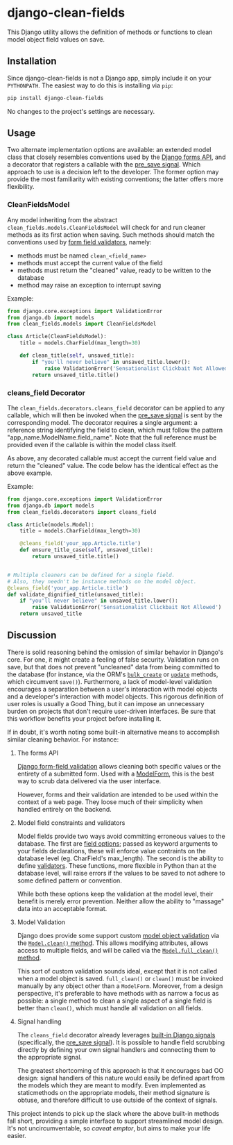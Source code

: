 # django-clean-fields
This Django utility allows the definition of methods or functions to clean model object field values on save.


## Installation
Since django-clean-fields is not a Django app, simply include it on your `PYTHONPATH`. The easiest way to do this is installing via `pip`:

```bash
pip install django-clean-fields
```

No changes to the project's settings are necessary.


## Usage
Two alternate implementation options are available: an extended model class that closely resembles conventions used by the [Django forms API](https://docs.djangoproject.com/en/dev/ref/forms/validation/), and a decorator that registers a callable with the [pre_save signal](https://docs.djangoproject.com/en/dev/ref/signals/#django.db.models.signals.pre_save). Which approach to use is a decision left to the developer. The former option may provide the most familiarity with existing conventions; the latter offers more flexibility.

### CleanFieldsModel
Any model inheriting from the abstract `clean_fields.models.CleanFieldsModel` will check for and run cleaner methods as its first action when saving. Such methods should match the conventions used by [form field validators](https://docs.djangoproject.com/en/dev/ref/forms/validation/), namely:

- methods must be named `clean_<field_name>`
- methods must accept the current value of the field
- methods must return the "cleaned" value, ready to be written to the database
- method may raise an exception to interrupt saving

Example:

```python
from django.core.exceptions import ValidationError
from django.db import models
from clean_fields.models import CleanFieldsModel

class Article(CleanFieldsModel):
    title = models.CharField(max_length=30)

    def clean_title(self, unsaved_title):
        if "you'll never believe" in unsaved_title.lower():
            raise ValidationError('Sensationalist Clickbait Not Allowed')
        return unsaved_title.title()
```

### cleans_field Decorator
The `clean_fields.decorators.cleans_field` decorator can be applied to any callable, which will then be invoked when the [pre_save signal](https://docs.djangoproject.com/en/dev/ref/signals/#django.db.models.signals.pre_save) is sent by the corresponding model. The decorator requires a single argument: a reference string identifying the field to clean, which must follow the pattern "app_name.ModelName.field_name". Note that the full reference must be provided even if the callable is within the model class itself.

As above, any decorated callable must accept the current field value and return the "cleaned" value. The code below has the identical effect as the above example.

Example:

```python
from django.core.exceptions import ValidationError
from django.db import models
from clean_fields.decorators import cleans_field

class Article(models.Model):
    title = models.CharField(max_length=30)

    @cleans_field('your_app.Article.title')
    def ensure_title_case(self, unsaved_title):
        return unsaved_title.title()


# Multiple cleaners can be defined for a single field.
# Also, they needn't be instance methods on the model object.
@cleans_field('your_app.Article.title')
def validate_dignified_title(unsaved_title):
    if "you'll never believe" in unsaved_title.lower():
        raise ValidationError('Sensationalist Clickbait Not Allowed')
    return unsaved_title
```


## Discussion
There is solid reasoning behind the omission of similar behavior in Django's core. For one, it might create a feeling of false security. Validation runs on save, but that does not prevent "uncleaned" data from being committed to the database (for instance, via the ORM's [`bulk_create`](https://docs.djangoproject.com/en/dev/ref/models/querysets/#bulk-create) or [`update`](https://docs.djangoproject.com/en/dev/ref/models/querysets/#update) methods, which circumvent `save()`). Furthermore, a lack of model-level validation encourages a separation between a user's interaction with model objects and a developer's interaction with model objects. This rigorous definition of user roles is usually a Good Thing, but it can impose an unnecessary burden on projects that don't require user-driven interfaces. Be sure that this workflow benefits your project before installing it.

If in doubt, it's worth noting some built-in alternative means to accomplish similar cleaning behavior. For instance:

1. The forms API

    [Django form-field validation](https://docs.djangoproject.com/en/dev/ref/forms/validation/) allows cleaning both specific values or the entirety of a submitted form. Used with a [ModelForm](https://docs.djangoproject.com/en/dev/topics/forms/modelforms/#modelform), this is the best way to scrub data delivered via the user interface.

    However, forms and their validation are intended to be used within the context of a web page. They loose much of their simplicity when handled entirely on the backend.

2. Model field constraints and validators

    Model fields provide two ways avoid committing erroneous values to the database. The first are [field options](https://docs.djangoproject.com/en/def/ref/models/fields/#field-options); passed as keyword arguments to your fields declarations, these will enforce value contraints on the database level (eg. CharField's max_length). The second is the ability to define [validators](https://docs.djangoproject.com/en/dev/ref/validators/#module-django.core.validators). These functions, more flexible in Python than at the database level, will raise errors if the values to be saved to not adhere to some defined pattern or convention.

    While both these options keep the validation at the model level, their benefit is merely error prevention. Neither allow the ability to "massage" data into an acceptable format.

3. Model Validation

    Django does provide some support custom [model object validation](https://docs.djangoproject.com/en/dev/ref/models/instances/#validating-objects) via the [`Model.clean()` method](https://docs.djangoproject.com/en/dev/ref/models/instances/#django.db.models.Model.clean). This allows modifying attributes, allows access to multiple fields, and will be called via the [`Model.full_clean()` method](https://docs.djangoproject.com/en/dev/ref/models/instances/#django.db.models.Model.full_clean).

    This sort of custom validation sounds ideal, except that it is not called when a model object is saved. `full_clean()` or `clean()` must be invoked manually by any object other than a `ModelForm`. Moreover, from a design perspective, it's preferable to have methods with as narrow a focus as possible: a single method to clean a single aspect of a single field is better than `clean()`, which must handle all validation on all fields.

4. Signal handling

    The `cleans_field` decorator already leverages [built-in Django signals](https://docs.djangoproject.com/en/dev/topics/signals/) (specifically, the [pre_save signal](https://docs.djangoproject.com/en/dev/ref/signals/#django.db.models.signals.pre_save)). It is possible to handle field scrubbing directly by defining your own signal handlers and connecting them to the appropriate signal.

    The greatest shortcoming of this approach is that it encourages bad OO design: signal handlers of this nature would easily be defined apart from the models which they are meant to modify. Even implemented as staticmethods on the appropriate models, their method signature is obtuse, and therefore difficult to use outside of the context of signals.

This project intends to pick up the slack where the above built-in methods fall short, providing a simple interface to support streamlined model design. It's not uncircumventable, so _caveat emptor_, but aims to make your life easier.
